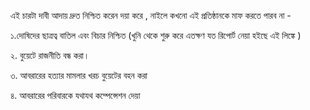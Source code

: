 এই চারটা দাবী আদায় দ্রুত নিশ্চিত করেন দয়া করে , নাইলে কখনো এই প্রতিষ্ঠানকে মাফ করতে পারব না -
১.দোষিদের ছাত্রত্ব বাতিল এবং বিচার নিশ্চিত (খুনি থেকে শুরু করে এতক্ষণ যত রিপোর্ট নেয়া হইছে এই লিঙ্কে )
২. বুয়েটে রাজনীতি বন্ধ করা। 
৩.  আবরারের হত্যার মামলার খরচ বুয়েটের বহন করা
৪. আবরারের পরিবারকে যথাযথ কম্পেন্সেশন দেয়া